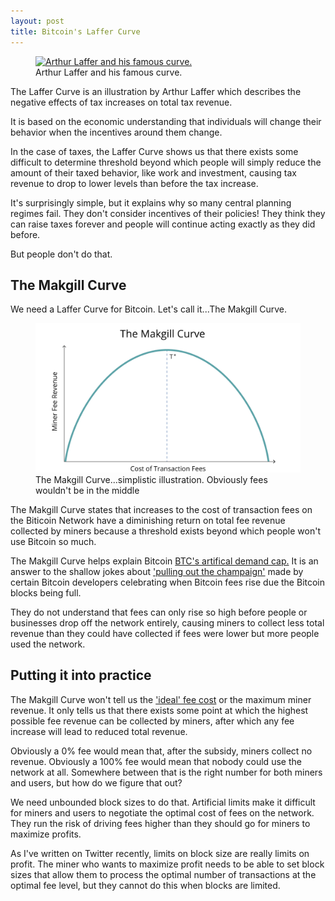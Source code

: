 ```yaml
---
layout: post
title: Bitcoin's Laffer Curve
---
```




<figure class="side">
  <a href="https://snbchf.com/wp-content/uploads/2017/01/Laffer-and-the-curve-1024x751.jpg" target="_blank">
    <img src="https://snbchf.com/wp-content/uploads/2017/01/Laffer-and-the-curve-1024x751.jpg" alt="Arthur Laffer and his famous curve." loading="lazy">
  </a>
  <figcaption>
    Arthur Laffer and his famous curve.
    
    
  </figcaption>
</figure>



The Laffer Curve is an illustration by Arthur Laffer which describes the negative effects of tax increases on total tax revenue.

It is based on the economic understanding that individuals will change their behavior when the incentives around them change. 

In the case of taxes, the Laffer Curve shows us that there exists some difficult to determine threshold beyond which people will simply reduce the amount of their taxed behavior, like work and investment, causing tax revenue to drop to lower levels than before the tax increase.

It's surprisingly simple, but it explains why so many central planning regimes fail. They don't consider incentives of their policies! They think they can raise taxes forever and people will continue acting exactly as they did before. 

But people don't do that.

## The Makgill Curve

We need a Laffer Curve for Bitcoin. Let's call it...The Makgill Curve.


<figure class="side">
  <a href="/makgill-curve.png" target="_blank">
    <img src="/makgill-curve.png" alt="Makgill curve." loading="lazy">
  </a>
  <figcaption>
    The Makgill Curve...simplistic illustration. Obviously fees wouldn't be in the middle
    
    
  </figcaption>
</figure>

The Makgill Curve states that increases to the cost of transaction fees on the Biticoin Network have a diminishing return on total fee revenue collected by miners because a threshold exists beyond which people won't use Bitcoin so much.

The Makgill Curve helps explain Bitcoin [BTC's artifical demand cap.](https://breakingsatoshi.com/2020/01/17/btc-price-cap/) It is an answer to the shallow jokes about ['pulling out the champaign'](https://lists.linuxfoundation.org/pipermail/bitcoin-dev/2017-December/015455.html) made by certain Bitcoin developers celebrating when Bitcoin fees rise due the Bitcoin blocks being full. 

They do not understand that fees can only rise so high before people or businesses drop off the network entirely, causing miners to collect less total revenue than they could have collected if fees were lower but more people used the network. 

## Putting it into practice

The Makgill Curve won't tell us the ['ideal' fee cost](https://breakingsatoshi.com/2020/01/19/ideal-block-size/) or the maximum miner revenue. It only tells us that there exists some point at which the highest possible fee revenue can be collected by miners, after which any fee increase will lead to reduced total revenue.

Obviously a 0% fee would mean that, after the subsidy, miners collect no revenue. Obviously a 100% fee would mean that nobody could use the network at all. Somewhere between that is the right number for both miners and users, but how do we figure that out?

We need unbounded block sizes to do that. Artificial limits make it difficult for miners and users to negotiate the optimal cost of fees on the network. They run the risk of driving fees higher than they should go for miners to maximize profits.

As I've written on Twitter recently, limits on block size are really limits on profit. The miner who wants to maximize profit needs to be able to set block sizes that allow them to process the optimal number of transactions at the optimal fee level, but they cannot do this when blocks are limited.
















